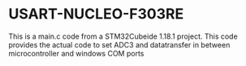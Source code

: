 # USART-NUCLEO-F303RE
This is a main.c code from a STM32Cubeide 1.18.1 project. This code provides the actual code to set ADC3 and datatransfer in between microcontroller and windows COM ports
